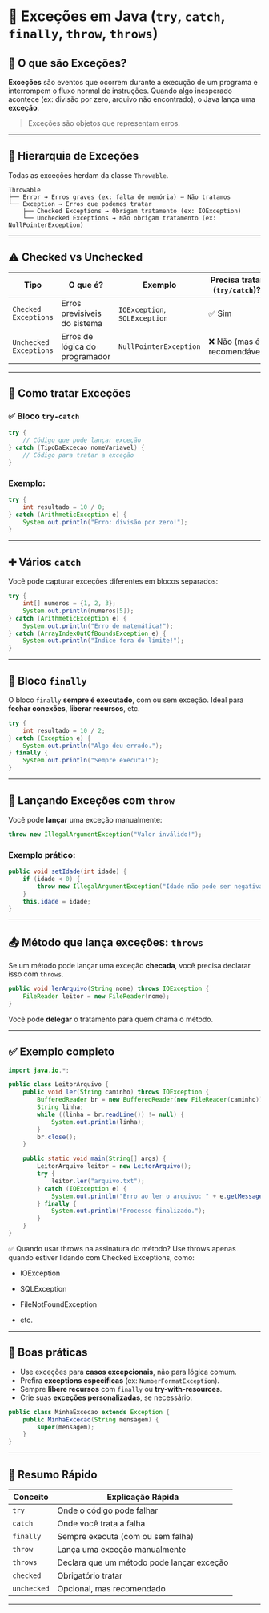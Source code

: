 # 📘 Exceções em Java (`try`, `catch`, `finally`, `throw`, `throws`)

## 🧠 O que são Exceções?

**Exceções** são eventos que ocorrem durante a execução de um programa e interrompem o fluxo normal de instruções. Quando algo inesperado acontece (ex: divisão por zero, arquivo não encontrado), o Java lança uma **exceção**.

> Exceções são objetos que representam erros.

---

## 📂 Hierarquia de Exceções

Todas as exceções herdam da classe `Throwable`.

```
Throwable
├── Error → Erros graves (ex: falta de memória) → Não tratamos
└── Exception → Erros que podemos tratar
    ├── Checked Exceptions → Obrigam tratamento (ex: IOException)
    └── Unchecked Exceptions → Não obrigam tratamento (ex: NullPointerException)
```

---

## ⚠️ Checked vs Unchecked

| Tipo                   | O que é?                       | Exemplo                       | Precisa tratar (`try/catch`)? |
| ---------------------- | ------------------------------ | ----------------------------- | ----------------------------- |
| `Checked Exceptions`   | Erros previsíveis do sistema   | `IOException`, `SQLException` | ✅ Sim                         |
| `Unchecked Exceptions` | Erros de lógica do programador | `NullPointerException`        | ❌ Não (mas é recomendável)    |

---

## 🧪 Como tratar Exceções

### ✅ Bloco `try-catch`

```java
try {
    // Código que pode lançar exceção
} catch (TipoDaExcecao nomeVariavel) {
    // Código para tratar a exceção
}
```

### Exemplo:

```java
try {
    int resultado = 10 / 0;
} catch (ArithmeticException e) {
    System.out.println("Erro: divisão por zero!");
}
```

---

## ➕ Vários `catch`

Você pode capturar exceções diferentes em blocos separados:

```java
try {
    int[] numeros = {1, 2, 3};
    System.out.println(numeros[5]);
} catch (ArithmeticException e) {
    System.out.println("Erro de matemática!");
} catch (ArrayIndexOutOfBoundsException e) {
    System.out.println("Índice fora do limite!");
}
```

---

## 🔁 Bloco `finally`

O bloco `finally` **sempre é executado**, com ou sem exceção. Ideal para **fechar conexões**, **liberar recursos**, etc.

```java
try {
    int resultado = 10 / 2;
} catch (Exception e) {
    System.out.println("Algo deu errado.");
} finally {
    System.out.println("Sempre executa!");
}
```

---

## 🚀 Lançando Exceções com `throw`

Você pode **lançar** uma exceção manualmente:

```java
throw new IllegalArgumentException("Valor inválido!");
```

### Exemplo prático:

```java
public void setIdade(int idade) {
    if (idade < 0) {
        throw new IllegalArgumentException("Idade não pode ser negativa.");
    }
    this.idade = idade;
}
```

---

## 📤 Método que lança exceções: `throws`

Se um método pode lançar uma exceção **checada**, você precisa declarar isso com `throws`.

```java
public void lerArquivo(String nome) throws IOException {
    FileReader leitor = new FileReader(nome);
}
```

Você pode **delegar** o tratamento para quem chama o método.

---

## ✅ Exemplo completo

```java
import java.io.*;

public class LeitorArquivo {
    public void ler(String caminho) throws IOException {
        BufferedReader br = new BufferedReader(new FileReader(caminho));
        String linha;
        while ((linha = br.readLine()) != null) {
            System.out.println(linha);
        }
        br.close();
    }

    public static void main(String[] args) {
        LeitorArquivo leitor = new LeitorArquivo();
        try {
            leitor.ler("arquivo.txt");
        } catch (IOException e) {
            System.out.println("Erro ao ler o arquivo: " + e.getMessage());
        } finally {
            System.out.println("Processo finalizado.");
        }
    }
}
```

✅ Quando usar throws na assinatura do método?
Use throws apenas quando estiver lidando com Checked Exceptions, como:

* IOException

* SQLException

* FileNotFoundException

* etc.

---

## 🧪 Boas práticas

* Use exceções para **casos excepcionais**, não para lógica comum.
* Prefira **exceptions específicas** (ex: `NumberFormatException`).
* Sempre **libere recursos** com `finally` ou **try-with-resources**.
* Crie suas **exceções personalizadas**, se necessário:

```java
public class MinhaExcecao extends Exception {
    public MinhaExcecao(String mensagem) {
        super(mensagem);
    }
}
```

---

## 🧠 Resumo Rápido

| Conceito    | Explicação Rápida                         |
| ----------- | ----------------------------------------- |
| `try`       | Onde o código pode falhar                 |
| `catch`     | Onde você trata a falha                   |
| `finally`   | Sempre executa (com ou sem falha)         |
| `throw`     | Lança uma exceção manualmente             |
| `throws`    | Declara que um método pode lançar exceção |
| `checked`   | Obrigatório tratar                        |
| `unchecked` | Opcional, mas recomendado                 |

---
